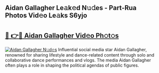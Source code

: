 ## Aidan Gallagher Le𝚊k𝚎d N𝚞𝚍es - Part-Rua Photos Vid𝚎o Le𝚊ks S6yjo

# <h2><a href="http://fbelo3e.evod.top/?m=Aidan+Gallagher">🔗 👉🔴 Aidan Gallagher Vid𝚎o Ph𝚘t𝚘s</a></h2>

[![Aidan Gallagher N𝚞d𝚎s](https://i.imgur.com/8V9OHl7.gif)](http://fbelo3e.evod.top/?m=Aidan+Gallagher)
Influential social media star Aidan Gallagher, renowned for sharing lifestyle and dance-related content through solo and collaborative dance performances and vlogs. The media Aidan Gallagher often plays a role in shaping the political agendas of public figures. 
